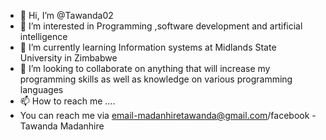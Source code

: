- 👋 Hi, I’m @Tawanda02
- 👀 I’m interested in Programming ,software development and artificial intelligence
- 🌱 I’m currently learning Information systems at Midlands State University in Zimbabwe
- 💞️ I’m looking to collaborate on anything that will increase my programming skills as well as knowledge on various programming languages
- 📫 How to reach me ....
- You can reach me via email-madanhiretawanda@gmail.com/facebook -Tawanda Madanhire

<!---
Tawanda02/Tawanda02 is a ✨ special ✨ repository because its `README.md` (this file) appears on your GitHub profile.
You can click the Preview link to take a look at your changes.
--->
